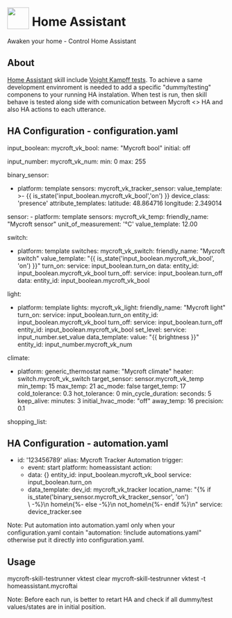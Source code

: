 # <img src='home-assistant.png' card_color='#000000' width='50' height='50' style='vertical-align:bottom'/> Home Assistant
Awaken your home - Control Home Assistant

## About
[Home Assistant](https://www.home-assistant.io/) skill include [Voight Kampff tests](https://mycroft-ai.gitbook.io/docs/skill-development/voight-kampff).
To achieve a same development envinroment is needed to add a specific "dummy/testing" componens to your running HA instalation.
When test is run, then skill behave is tested along side with comunication between Mycroft <> HA and also HA actions to each utterance.

## HA Configuration - configuration.yaml
input_boolean:
  mycroft_vk_bool:
    name: "Mycroft bool"
    initial: off

input_number:
  mycroft_vk_num:
    min: 0
    max: 255

binary_sensor:
  - platform: template
    sensors:
      mycroft_vk_tracker_sensor:
        value_template: >-
          {{ is_state('input_boolean.mycroft_vk_bool','on') }}
        device_class: 'presence'
        attribute_templates:
          latitude: 48.864716
          longitude: 2.349014

sensor:
	- platform: template
    sensors:
      mycroft_vk_temp:
        friendly_name: "Mycroft sensor"
        unit_of_measurement: '°C'
        value_template: 12.00

switch:
 - platform: template
    switches:
      mycroft_vk_switch:
        friendly_name: "Mycroft switch"
        value_template: "{{ is_state('input_boolean.mycroft_vk_bool', 'on') }}"
        turn_on:
          service: input_boolean.turn_on
          data:
            entity_id: input_boolean.mycroft_vk_bool
        turn_off:
          service: input_boolean.turn_off
          data:
            entity_id: input_boolean.mycroft_vk_bool

light:
  - platform: template
    lights:
      mycroft_vk_light:
        friendly_name: "Mycroft light"
        turn_on:
          service: input_boolean.turn_on
          entity_id: input_boolean.mycroft_vk_bool
        turn_off:
          service: input_boolean.turn_off
          entity_id: input_boolean.mycroft_vk_bool
        set_level:
          service: input_number.set_value
          data_template:
            value: "{{ brightness }}"
            entity_id: input_number.mycroft_vk_num

climate:
  - platform: generic_thermostat
    name: "Mycroft climate"
    heater: switch.mycroft_vk_switch
    target_sensor: sensor.mycroft_vk_temp
	min_temp: 15
    max_temp: 21
    ac_mode: false
    target_temp: 17
    cold_tolerance: 0.3
    hot_tolerance: 0
    min_cycle_duration:
      seconds: 5
    keep_alive:
      minutes: 3
    initial_hvac_mode: "off"
    away_temp: 16
    precision: 0.1

shopping_list:

## HA Configuration - automation.yaml
- id: '123456789'
    alias: Mycroft Tracker Automation
    trigger:
    - event: start
    platform: homeassistant
    action:
    - data: {}
    entity_id: input_boolean.mycroft_vk_bool
    service: input_boolean.turn_on
    - data_template:
        dev_id: mycroft_vk_tracker
        location_name: "{% if is_state('binary_sensor.mycroft_vk_tracker_sensor', 'on')\
        \ -%}\n  home\n{%- else -%}\n  not_home\n{%- endif %}\n"
    service: device_tracker.see

Note: Put automation into automation.yaml only when your configuration.yaml contain "automation: !include automations.yaml" otherwise put it directly into configuration.yaml.


## Usage

mycroft-skill-testrunner vktest  clear
mycroft-skill-testrunner vktest -t homeassistant.mycroftai

Note: Before each run, is better to retart HA and check if all dummy/test values/states are in initial position.